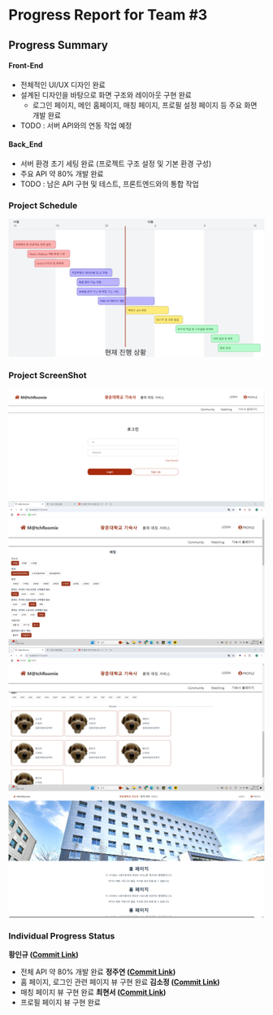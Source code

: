 ﻿# Progress Report for Team #3

## Progress Summary

#### Front-End

- 전체적인 UI/UX 디자인 완료
- 설계된 디자인을 바탕으로 화면 구조와 레이아웃 구현 완료
  - 로그인 페이지, 메인 홈페이지, 매칭 페이지, 프로필 설정 페이지 등 주요 화면 개발 완료
- TODO : 서버 API와의 연동 작업 예정

#### Back_End

- 서버 환경 초기 세팅 완료 (프로젝트 구조 설정 및 기본 환경 구성)
- 주요 API 약 80% 개발 완료
- TODO : 남은 API 구현 및 테스트, 프론트엔드와의 통합 작업

### Project Schedule

![프로젝트 일정](./images/KakaoTalk_20241129_143351288.jpg)

### Project ScreenShot

![프로젝트 이미지1](./images/KakaoTalk_20241129_120923362_01.png)
![프로젝트 이미지2](./images/KakaoTalk_20241128_185523848_01.png)
![프로젝트 이미지3](./images/KakaoTalk_20241128_185523848.png)
![프로젝트 이미지4](./images/KakaoTalk_20241129_120923362.png)

### Individual Progress Status  
**황인규 ([Commit Link]())**
- 전체 API 약 80% 개발 완료
**정주연 ([Commit Link]())**
- 홈 페이지, 로그인 관련 페이지 뷰 구현 완료
**김소정 ([Commit Link]())**
- 매칭 페이지 뷰 구현 완료
**최현서 ([Commit Link]())**
- 프로필 페이지 뷰 구현 완료
